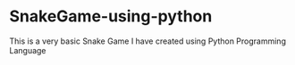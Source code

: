 # SnakeGame-using-python
This is a very basic Snake Game I have created using Python Programming Language
